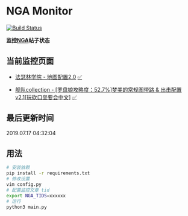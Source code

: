 # NGA Monitor

[![Build Status](https://travis-ci.org/kcwikizh/nga-monitor.svg?branch=master)](https://travis-ci.org/kcwikizh/nga-monitor)

**监控[NGA](https://bbs.nga.cn)帖子状态**

## 当前监控页面

- [法瑟林学院 - 地图配置2.0](https://bbs.nga.cn/read.php?tid=16820397) [✅](16820397.md)

- [舰队collection - [罗盘娘攻略度：52.7%]梦美的常规图带路 &amp; 出击配置 v2.1[玩砍口垒要会中文]](https://bbs.nga.cn/read.php?tid=16334445) [✅](16334445.md)


## 最后更新时间

2019.07.17 04:32:04

## 用法

```bash
# 安装依赖
pip install -r requirements.txt
# 修改设置
vim config.py
# 配置监控文章 tid
export NGA_TIDS=xxxxxx
# 运行
python3 main.py
```
